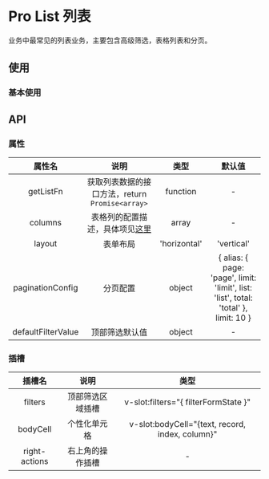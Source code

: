 # Pro List 列表

业务中最常见的列表业务，主要包含高级筛选，表格列表和分页。


## 使用

### 基本使用
<demo src="./pro-list-demos/basic.vue"></demo>

## API

### 属性

| 属性名 | 说明 |  类型  | 默认值 |
| :----: | :--: | :----: | :----: |
| getListFn | 获取列表数据的接口方法，return `Promise<array>` | function | - |
| columns | 表格列的配置描述，具体项见[这里](https://antdv.com/components/table-cn#Column) | array | - |
| layout | 表单布局 | 'horizontal'|'vertical'|'inline' | 'horizontal' |
| paginationConfig | 分页配置 | object | { alias: { page: 'page', limit: 'limit', list: 'list', total: 'total' }, limit: 10 } |
| defaultFilterValue | 顶部筛选默认值 | object | - |

### 插槽
| 插槽名 | 说明 | 类型 |
| :----: | :--: | :--: |
| filters | 顶部筛选区域插槽 | v-slot:filters="{ filterFormState }" |
| bodyCell | 个性化单元格 | v-slot:bodyCell="{text, record, index, column}" |
| right-actions | 右上角的操作插槽 | - |